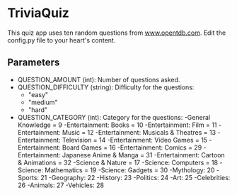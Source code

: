 # TriviaQuiz
This quiz app uses ten random questions from www.opentdb.com.
Edit the config.py file to your heart's content.
## Parameters
- QUESTION_AMOUNT (int): Number of questions asked.
- QUESTION_DIFFICULTY (string): Difficulty for the questions:
  - "easy"
  - "medium"
  - "hard"
- QUESTION_CATEGORY (int): Category for the questions:
  -General Knowledge = 9
  -Entertainment: Books = 10
  -Entertainment: Film = 11
  -Entertainment: Music = 12
  -Entertainment: Musicals & Theatres = 13
  -Entertainment: Television = 14
  -Entertainment: Video Games = 15
  -Entertainment: Board Games = 16
  -Entertainment: Comics = 29
  -Entertainment: Japanese Anime & Manga = 31
  -Entertainment: Cartoon & Animations = 32
  -Science & Nature = 17
  -Science: Computers = 18
  -Science: Mathematics = 19
  -Science: Gadgets = 30
  -Mythology: 20
  -Sports: 21
  -Geography: 22
  -History: 23
  -Politics: 24
  -Art: 25
  -Celebrities: 26
  -Animals: 27
  -Vehicles: 28
